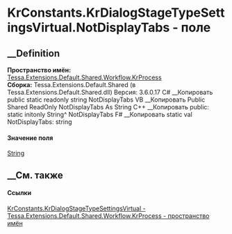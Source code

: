 # KrConstants.KrDialogStageTypeSettingsVirtual.NotDisplayTabs - поле
##  __Definition
 **Пространство имён:**
[Tessa.Extensions.Default.Shared.Workflow.KrProcess](N_Tessa_Extensions_Default_Shared_Workflow_KrProcess.htm)  
 **Сборка:** Tessa.Extensions.Default.Shared (в
Tessa.Extensions.Default.Shared.dll) Версия: 3.6.0.17
C# __Копировать
     public static readonly string NotDisplayTabs
VB __Копировать
     Public Shared ReadOnly NotDisplayTabs As String
C++ __Копировать
     public:
    static initonly String^ NotDisplayTabs
F# __Копировать
     static val NotDisplayTabs: string
#### Значение поля
[String](https://learn.microsoft.com/dotnet/api/system.string)
##  __См. также
#### Ссылки
[KrConstants.KrDialogStageTypeSettingsVirtual -
](T_Tessa_Extensions_Default_Shared_Workflow_KrProcess_KrConstants_KrDialogStageTypeSettingsVirtual.htm)
[Tessa.Extensions.Default.Shared.Workflow.KrProcess - пространство
имён](N_Tessa_Extensions_Default_Shared_Workflow_KrProcess.htm)
